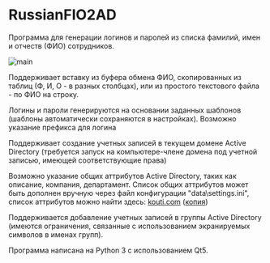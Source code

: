 # RussianFIO2AD

Программа для генерации логинов и паролей из списка фамилий, имен и отчеств (ФИО) сотрудников.

![main](https://user-images.githubusercontent.com/132103/56028583-248c7700-5d21-11e9-9919-78a92f5ef94c.png)

Поддерживает вставку из буфера обмена ФИО, скопированных из таблиц (Ф, И, О - в разных столбцах), или из простого текстового файла - по ФИО на строку.

Логины и пароли генерируются на основании заданных шаблонов (шаблоны автоматически сохраняются в настройках). Возможно указание префикса для логина

Поддерживает создание учетных записей в текущем домене Active Directory (требуется запуск на компьютере-члене домена под учетной записью, имеющей соответствующие права)

Возможно указание общих аттрибутов Active Directory, таких как описание, компания, департамент. Список общих аттрибутов может быть дополнен вручную через файл конфигурации "data\settings.ini", список аттрибутов можно найти здесь: [kouti.com](http://www.kouti.com/tables/userattributes.htm) ([копия](https://web.archive.org/web/20190412095601/http://www.kouti.com/tables/userattributes.htm))

Поддерживается добавление учетных записей в группы Active Directory (имеются ограничения, связанные с использованием экранируемых символов в именах групп).

Программа написана на Python 3 с использованием Qt5.



